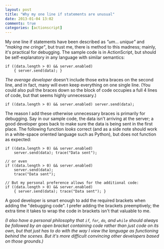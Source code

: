 ```yaml
---
layout: post
title: "Why my one line if statements are unusual"
date: 2013-01-04 13:02
comments: true
categories: [actionscript]
---
```

My one line if statements have been described as _"um... unique"_ and _"making me cringe"_, but trust me, there is method to this madness; mainly, it's practical for debugging.<!-- more --> The sample code is in ActionScript, but should be self-explanatory in any language with similar semantics:

```as3
if ((data.length > 0) && server.enabled)
	{ server.send(data); }
```

_The average developer_ doesn't include those extra braces on the second line, and in fact, many will even keep everything on one single line. (You could also pull the braces down so the block of code occupies a full 4 lines of code, but that seems highly unnecessary.)

```as3
if ((data.length > 0) && server.enabled) server.send(data);
```

The reason I add these otherwise unnecessary braces is primarily for debugging. Say in our sample code, the data isn't arriving at the server; a good developer goes back to make sure the data is being sent in the first place. The following function _looks_ correct (and as a side note should work in a white-space oriented language such as Python), but does not function as expected:

```as3
if ((data.length > 0) && server.enabled)
	server.send(data); trace("Data sent");
	
// or even
if ((data.length > 0) && server.enabled)
	server.send(data);
	trace("Data sent");
	
// But my personal preference allows for the additional code:
if ((data.length > 0) && server.enabled)
	{ server.send(data); trace("Data sent"); }
```

A good developer is smart enough to add the required brackets when adding the "debugging code". I prefer adding the brackets preemptively; the extra time it takes to wrap the code in brackets isn't that valuable to me.


_(I also have a personal philosophy that `if`, `for`, `do`, and `while` should always be followed by an open bracket containing code rather than just code on its own, but that just has to do with the way I view the language as functioning behind the scenes. But it's more difficult convincing other developers based on those grounds.)_


